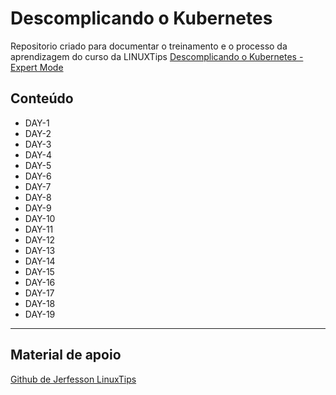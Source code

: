# Descomplicando o Kubernetes

Repositorio criado para documentar o treinamento e o processo da aprendizagem do curso da LINUXTips [Descomplicando o Kubernetes - Expert Mode](https://www.linuxtips.io/course/descomplicando-o-kubernetes-expert-mode)

## Conteúdo

- DAY-1
- DAY-2
- DAY-3
- DAY-4
- DAY-5
- DAY-6
- DAY-7
- DAY-8
- DAY-9
- DAY-10
- DAY-11
- DAY-12
- DAY-13
- DAY-14
- DAY-15
- DAY-16
- DAY-17
- DAY-18
- DAY-19

---
## Material de apoio

[Github de Jerfesson LinuxTips](https://github.com/badtuxx/DescomplicandoKubernetes) 

